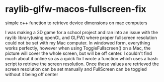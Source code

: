 # raylib-glfw-macos-fullscreen-fix
simple c++ function to retrieve device dimensions on mac computers

I was making a 3D game for a school project and ran into an issue with the raylib library(using openGL and GLFW) where proper fullscreen resolution could not be set with my Mac computer.  In windowed form, everything works perfectly, however when using ToggleFullscreen() on a Mac, the picture will cover the whole screen, but will be off center.  I couldn't find much about it online so as a quick fix I wrote a function which uses a bash script to retrieve the screen resolution.  Once these values are retrieved the screen resolution can be set manually and FullScreen can be toggled without it being off center
